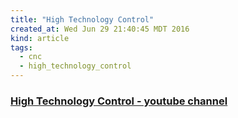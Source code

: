 ```yaml
---
title: "High Technology Control"
created_at: Wed Jun 29 21:40:45 MDT 2016
kind: article
tags:
  - cnc
  - high_technology_control
---
```



### <a href="https://www.youtube.com/channel/UC2mrM8WnZ7rqucAqUD1jqDg/featured" target="_blank">High Technology Control - youtube channel</a>



<!--
html boilerplate
<a href="" target="_blank"></a>
<a name=""></a>
<img src="" width="400px">
<ul>
  <li></li>
</ul>
<pre>
</pre>
<pre><code>
</code></pre>
-->
